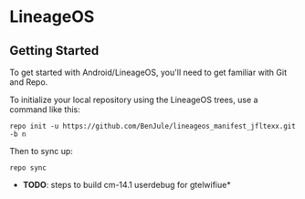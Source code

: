 # LineageOS
## Getting Started
To get started with Android/LineageOS, you'll need to get familiar with Git and Repo.

To initialize your local repository using the LineageOS trees, use a command like this:

```
repo init -u https://github.com/BenJule/lineageos_manifest_jfltexx.git -b n
```
Then to sync up:

```
repo sync
```

* **TODO**: steps to build cm-14.1 userdebug for gtelwifiue*
